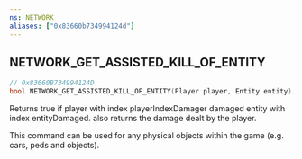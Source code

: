 ```yaml
---
ns: NETWORK
aliases: ["0x83660b734994124d"]
---
```

## NETWORK_GET_ASSISTED_KILL_OF_ENTITY

```c
// 0x83660B734994124D
bool NETWORK_GET_ASSISTED_KILL_OF_ENTITY(Player player, Entity entity);
```

Returns true if player with index playerIndexDamager damaged entity with index entityDamaged. also returns the damage dealt by the player.

This command can be used for any physical objects within the game (e.g. cars, peds and objects).

